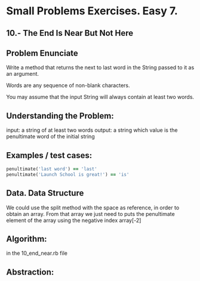 # Small Problems Exercises. Easy 7.

## 10.- The End Is Near But Not Here

## Problem Enunciate
Write a method that returns the next to last word in the String passed to it as an argument.

Words are any sequence of non-blank characters.

You may assume that the input String will always contain at least two words.

## Understanding the Problem:

input: a string of at least two words
output: a string which value is the penultimate word of the initial string


## Examples / test cases:

```ruby
penultimate('last word') == 'last'
penultimate('Launch School is great!') == 'is'
```

## Data. Data Structure

We could use the split method with the space as reference, in order to obtain an array. From that array we just need to puts the penultimate element of the array using the negative index array[-2]  
 

## Algorithm:

in the 10_end_near.rb file

## Abstraction: